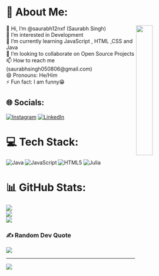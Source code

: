 # 💫 About Me:
<img align="right" width="30%" src="https://user-images.githubusercontent.com/74038190/212749695-a6817c5a-a794-462b-afca-1b5ce7dd5e63.gif"> 
👋 Hi, I’m @saurabh12nxf (Saurabh Singh)<br>👀 I’m interested in Development<br>🌱 I’m currently learning JavaScript , HTML ,CSS and Java<br>💞 I’m looking to collaborate on Open Source Projects<br>📫 How to reach me (saurabhsingh050806@gmail.com)<br>😄 Pronouns: He/Him<br>⚡ Fun fact: I am funny😁



## 🌐 Socials:
[![Instagram](https://img.shields.io/badge/Instagram-%23E4405F.svg?logo=Instagram&logoColor=white)](https://instagram.com/sauraryan_050) [![LinkedIn](https://img.shields.io/badge/LinkedIn-%230077B5.svg?logo=linkedin&logoColor=white)](https://linkedin.com/in/saurabh-singh-rajput-1696292ab) 

# 💻 Tech Stack:
![Java](https://img.shields.io/badge/java-%23ED8B00.svg?style=for-the-badge&logo=openjdk&logoColor=white) ![JavaScript](https://img.shields.io/badge/javascript-%23323330.svg?style=for-the-badge&logo=javascript&logoColor=%23F7DF1E) ![HTML5](https://img.shields.io/badge/html5-%23E34F26.svg?style=for-the-badge&logo=html5&logoColor=white) ![Julia](https://img.shields.io/badge/-Julia-9558B2?style=for-the-badge&logo=julia&logoColor=white)
# 📊 GitHub Stats:
![](https://github-readme-stats.vercel.app/api?username=saurabh12nxf&theme=gruvbox_light&hide_border=false&include_all_commits=false&count_private=false&cache_seconds=1800)<br/>
![](https://github-readme-streak-stats.herokuapp.com/?user=saurabh12nxf&theme=gruvbox_light&hide_border=false&cache_seconds=1800)<br/>
![](https://github-readme-stats.vercel.app/api/top-langs/?username=saurabh12nxf&theme=gruvbox_light&hide_border=false&include_all_commits=false&count_private=false&layout=compact&cache_seconds=1800)

### ✍️ Random Dev Quote
![](https://quotes-github-readme.vercel.app/api?type=horizontal&theme=radical)

---
[![](https://visitcount.itsvg.in/api?id=saurabh12nxf&icon=0&color=0)](https://visitcount.itsvg.in)

<!-- Proudly created with GPRM ( https://gprm.itsvg.in ) -->
